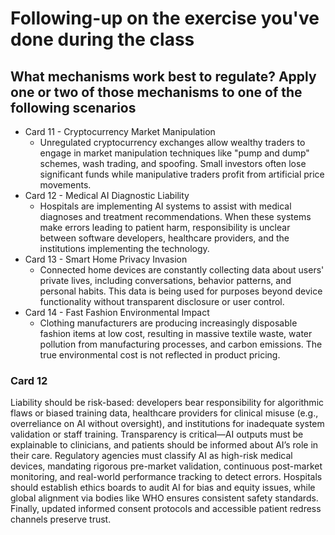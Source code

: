 # Following-up on the exercise you've done during the class

## What mechanisms work best to regulate? Apply one or two of those mechanisms to one of the following scenarios

- Card 11 - Cryptocurrency Market Manipulation
  - Unregulated cryptocurrency exchanges allow wealthy traders to engage in market manipulation techniques like "pump and dump" schemes, wash trading, and spoofing. Small investors often lose significant funds while manipulative traders profit from artificial price movements.
- Card 12 - Medical AI Diagnostic Liability
  - Hospitals are implementing AI systems to assist with medical diagnoses and treatment recommendations. When these systems make errors leading to patient harm, responsibility is unclear between software developers, healthcare providers, and the institutions implementing the technology.
- Card 13 - Smart Home Privacy Invasion
  - Connected home devices are constantly collecting data about users' private lives, including conversations, behavior patterns, and personal habits. This data is being used for purposes beyond device functionality without transparent disclosure or user control.
- Card 14 - Fast Fashion Environmental Impact
  - Clothing manufacturers are producing increasingly disposable fashion items at low cost, resulting in massive textile waste, water pollution from manufacturing processes, and carbon emissions. The true environmental cost is not reflected in product pricing.

### Card 12

Liability should be risk-based: developers bear responsibility for algorithmic flaws or biased training data, healthcare providers for clinical misuse (e.g., overreliance on AI without oversight), and institutions for inadequate system validation or staff training. Transparency is critical—AI outputs must be explainable to clinicians, and patients should be informed about AI’s role in their care. Regulatory agencies must classify AI as high-risk medical devices, mandating rigorous pre-market validation, continuous post-market monitoring, and real-world performance tracking to detect errors. Hospitals should establish ethics boards to audit AI for bias and equity issues, while global alignment via bodies like WHO ensures consistent safety standards. Finally, updated informed consent protocols and accessible patient redress channels preserve trust.
